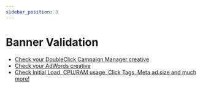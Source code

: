 ```yaml
---
sidebar_position: 3
---
```


# Banner Validation

- [Check your DoubleClick Campaign Manager creative](https://h5validator.appspot.com/dcm/asset)
- [Check your AdWords creative](https://h5validator.appspot.com/adwords/asset)
- [Check Initial Load, CPU/RAM usage, Click Tags, Meta ad.size and much more!](https://www.creativeqa.io/html5-ad-validator)